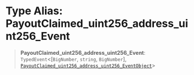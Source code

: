 # Type Alias: PayoutClaimed\_uint256\_address\_uint256\_Event

> **PayoutClaimed\_uint256\_address\_uint256\_Event**: `TypedEvent`\<\[`BigNumber`, `string`, `BigNumber`\], [`PayoutClaimed_uint256_address_uint256_EventObject`](../interfaces/PayoutClaimed_uint256_address_uint256_EventObject.md)\>
